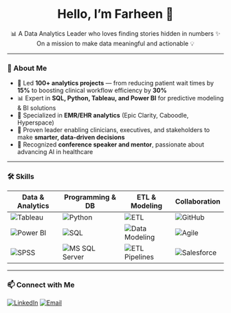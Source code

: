 <h1 align="center">Hello, I’m Farheen 👋</h1>
<p align="center">
  📊 A Data Analytics Leader who loves finding stories hidden in numbers ✨<br>
  On a mission to make data meaningful and actionable 💡
</p>

---

### 🚀 About Me
- 🌟 Led **100+ analytics projects** — from reducing patient wait times by **15%** to boosting clinical workflow efficiency by **30%**  
- 📊 Expert in **SQL, Python, Tableau, and Power BI** for predictive modeling & BI solutions  
- 🏥 Specialized in **EMR/EHR analytics** (Epic Clarity, Caboodle, Hyperspace)  
- 🤝 Proven leader enabling clinicians, executives, and stakeholders to make **smarter, data-driven decisions**  
- 🎤 Recognized **conference speaker and mentor**, passionate about advancing AI in healthcare  

---

### 🛠 Skills

| Data & Analytics | Programming & DB | ETL & Modeling | Collaboration |
|-----------------|----------------|----------------|---------------|
| ![Tableau](https://img.shields.io/badge/Tableau-FF6F61?style=for-the-badge&logo=tableau&logoColor=white) | ![Python](https://img.shields.io/badge/Python-3776AB?style=for-the-badge&logo=python&logoColor=white) | ![ETL](https://img.shields.io/badge/ETL-4BC51D?style=for-the-badge) | ![GitHub](https://img.shields.io/badge/GitHub-181717?style=for-the-badge&logo=github&logoColor=white) |
| ![Power BI](https://img.shields.io/badge/Power%20BI-F2C811?style=for-the-badge&logo=microsoft-power-bi&logoColor=white) | ![SQL](https://img.shields.io/badge/SQL-00758F?style=for-the-badge&logo=sql&logoColor=white) | ![Data Modeling](https://img.shields.io/badge/Data%20Modeling-00BFFF?style=for-the-badge) | ![Agile](https://img.shields.io/badge/Agile-F2C811?style=for-the-badge) |
| ![SPSS](https://img.shields.io/badge/SPSS-2E2E2E?style=for-the-badge&logo=spss&logoColor=white) | ![MS SQL Server](https://img.shields.io/badge/MS%20SQL%20Server-CC2927?style=for-the-badge&logo=microsoft-sql-server&logoColor=white) | ![ETL Pipelines](https://img.shields.io/badge/ETL%20Pipelines-FF7F50?style=for-the-badge) | ![Salesforce](https://img.shields.io/badge/Salesforce-179CF0?style=for-the-badge&logo=salesforce&logoColor=white) |

---

### 📫 Connect with Me
[![LinkedIn](https://img.shields.io/badge/LinkedIn-0A66C2?style=for-the-badge&logo=linkedin&logoColor=white)](https://www.linkedin.com/in/fathima-farheen/) 
[![Email](https://img.shields.io/badge/Email-D14836?style=for-the-badge&logo=gmail&logoColor=white)](mailto:fathima.farheenaccy@gmail.com)
